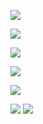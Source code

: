 ![](https://komarev.com/ghpvc/?username=voidemlive)

![](https://github.com/username/voidemlive/blob/master/generated/languages.svg)

![](https://discord.c99.nl/widget/theme-3/547439411856408576.png)

![](https://hit.yhype.me/github/profile?user_id=81859284)

![](https://github-profile-summary-cards.vercel.app/api/cards/profile-details?username=VoidemLIVE&theme=default) 

![](https://github-profile-summary-cards.vercel.app/api/cards/repos-per-language?username=VoidemLIVE&theme=default)
![](https://github-profile-summary-cards.vercel.app/api/cards/most-commit-language?username=VoidemLIVE&theme=default) 
 
 
